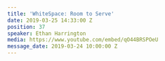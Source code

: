 ```yaml
---
title: 'WhiteSpace: Room to Serve'
date: 2019-03-25 14:33:00 Z
position: 37
speaker: Ethan Harrington
media: https://www.youtube.com/embed/qO44BRSPOeU
message_date: 2019-03-24 10:00:00 Z
---
```


